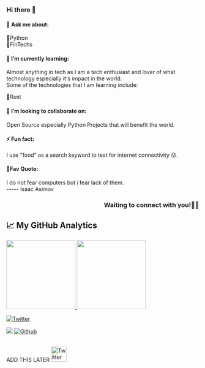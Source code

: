 ### Hi there 👋


####  💬 Ask me about:
🔸Python  <br>
🔸FinTechs

#### 🌱 I’m currently learning:
Almost anything in tech as I am a tech enthusiast and lover of what technology especially it's impact in the world.<br>
Some of the technologies that I am learning include:

🔸Rust

#### 👯 I’m looking to collaborate on:
Open Source especially Python Projects that will benefit the world. <br>

#### ⚡ Fun fact:
I use "food" as a search keyword to test for internet connectivity 😜.

#### 📌Fav Quote:
I do not fear computers but i fear lack of them. <br>
----- Isaac Asimov


<h3 align="right">
Waiting to connect with you!🙇‍♂️
</h3>

## &#x1f4c8; My GitHub Analytics
<!--
[![Top Langs](https://github-readme-stats.vercel.app/api/top-langs/?username=99&show_icons=true&hide=html,css&theme=radical)](https://github.com/anuraghazra/github-readme-stats)
[![Ronnie's GitHub stats](https://github-readme-stats.vercel.app/api?username=99&show_icons=true&theme=merko&align='right')](https://github.com/anuraghazra/github-readme-stats)
-->

<p align="">
<a href="https://github.com/99">
<img height="180em" src="https://github-readme-stats-eight-theta.vercel.app/api?username=99&show_icons=true&theme=radical&include_all_commits=true&count_private=true"/>
<img height="180em" src="https://github-readme-stats-eight-theta.vercel.app/api/top-langs/?username=99&layout=compact&langs_count=8&theme=merko"/>
</a>
</p>






<!--
**99/99** is a ✨ _special_ ✨ repository because its `README.md` (this file) appears on your GitHub profile.

![Views](https://komarev.com/ghpvc/?username=99) 
Here are some ideas to get you started:

- 🔭 I’m currently working on ...

- 🌱 I’m currently learning ...
- 👯 I’m looking to collaborate on ...
- 🤔 I’m looking for help with ...
- 💬 Ask me about ...
- 📫 How to reach me: ...
- 😄 Pronouns: ...
- ⚡ Fun fact: ...



<!--
**99/99** is a ✨ _special_ ✨ repository because its `README.md` (this file) appears on your GitHub profile.

Here are some ideas to get you started:

- 🔭 I’m currently working on ...
- 🌱 I’m currently learning ...
- 👯 I’m looking to collaborate on ...
- 🤔 I’m looking for help with ...
- 💬 Ask me about ...
- 📫 How to reach me: ...
- 😄 Pronouns: ...
- ⚡ Fun fact: ...
-->

<div align="left" >
  <a href="https://twitter.com/sheopedia" >
    <img
      src="https://img.shields.io/twitter/follow/sheopedia?label=Twitter&logo=twitter&style=flat-square&color=1da1f2&logoColor=ffffff"
      alt="Twitter"
    />
    
  </a>


![](https://visitor-badge.laobi.icu/badge?page_id=99.99) 
[![Github](https://img.shields.io/github/followers/99?label=Follow&style=social)](https://github.com/99)
 


<br />
ADD THIS LATER
<a href="https://twitter.com/FrancescoCiull4"><img src="https://cdn.worldvectorlogo.com/logos/twitter-6.svg" title="Twitter" alt="Twitter Account" width="40"/></a> 

